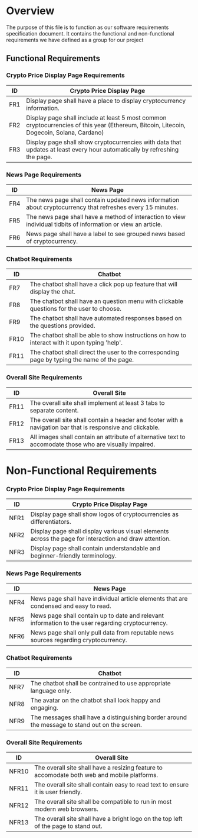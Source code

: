 # Overview
The purpose of this file is to function as our software requirements specification document. It contains the functional and non-functional requirements we have defined as a group for our project

 ## Functional Requirements
  
  ### Crypto Price Display Page Requirements
  | ID | Crypto Price Display Page | 
  | ---| --- | 
  | FR1 | Display page shall have a place to display cryptocurrency information. | 
  | FR2 | Display page shall include at least 5 most common cryptocurrencies of this year (Ethereum, Bitcoin, Litecoin, Dogecoin, Solana, Cardano) | 
  | FR3 | Display page shall show cryptocurrencies with data that updates at least every hour automatically by refreshing the page. | 


  ### News Page Requirements
  | ID | News Page | 
  | ---| --- | 
  | FR4 | The news page shall contain updated news information about cryptocurrency that refreshes every 15 minutes. | 
  | FR5 | The news page shall have a method of interaction to view individual tidbits of information or view an article. | 
  | FR6 | News page shall have a label to see grouped news based of cryptocurrency.  | 

  
  ### Chatbot Requirements
  | ID | Chatbot | 
  | ---| --- | 
  | FR7 | The chatbot shall have a click pop up feature that will display the chat. | 
  | FR8 | The chatbot shall have an question menu with clickable questions for the user to choose. | 
  | FR9 | The chatbot shall have automated responses based on the questions provided.  | 
  | FR10 | The chatbot shall be able to show instructions on how to interact with it upon typing 'help'.  | 
  | FR11 | The chatbot shall direct the user to the corresponding page by typing the name of the page.  | 


  ### Overall Site Requirements
  | ID | Overall Site | 
  | ---| --- | 
  | FR11 | The overall site shall implement at least 3 tabs to separate content. | 
  | FR12 | The overall site shall contain a header and footer with a navigation bar that is responsive and clickable. | 
  | FR13 | All images shall contain an attribute of alternative text to accomodate those who are visually impaired.  | 

# Non-Functional Requirements


  ### Crypto Price Display Page Requirements
  | ID | Crypto Price Display Page | 
  | ---| --- | 
  | NFR1 | Display page shall show logos of cryptocurrencies as differentiators. | 
  | NFR2 | Display page shall display various visual elements across the page for interaction and draw attention. | 
  | NFR3 | Display page shall contain understandable and beginner-friendly terminology. | 


  ### News Page Requirements
  | ID | News Page | 
  | ---| --- | 
  | NFR4 | News page shall have individual article elements that are condensed and easy to read. | 
  | NFR5 | News page shall contain up to date and relevant information to the user regarding cryptocurrency. | 
  | NFR6 | News page shall only pull data from reputable news sources regarding cryptocurrency.  | 

  
  ### Chatbot Requirements
  | ID | Chatbot | 
  | ---| --- | 
  | NFR7 | The chatbot shall be contrained to use appropriate language only. | 
  | NFR8 | The avatar on the chatbot shall look happy and engaging. | 
  | NFR9 | The messages shall have a distinguishing border around the message to stand out on the screen.  | 


  ### Overall Site Requirements
  | ID | Overall Site | 
  | ---| --- | 
  | NFR10 | The overall site shall have a resizing feature to accomodate both web and mobile platforms. | 
  | NFR11 | The overall site shall contain easy to read text to ensure it is user friendly. | 
  | NFR12 | The overall site shall be compatible to run in most modern web browsers.  |
  | NFR13 | The overall site shall have a bright logo on the top left of the page to stand out.  |
  
